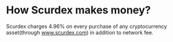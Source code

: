 # How Scurdex makes money?

Scurdex charges 4.96% on every purchase of any cryptocurrency asset(through www.scurdex.com) in addition to network fee. 


